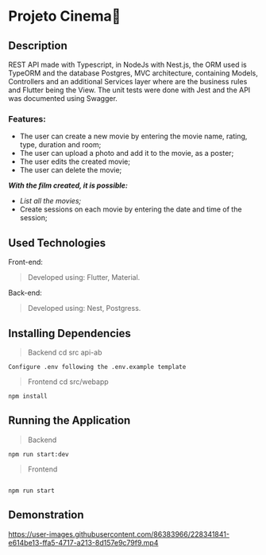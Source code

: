 
# Projeto  Cinema🎥

## Description

REST API made with Typescript, in NodeJs with Nest.js, the ORM used is TypeORM and the database Postgres, MVC architecture, containing Models, Controllers and an additional Services layer where are the business rules and Flutter being the View. The unit tests were done with Jest and the API was documented using Swagger.

### Features:

- The user can create a new movie by entering the movie name, rating, type, duration and room;
- The user can upload a photo and add it to the movie, as a poster;
- The user edits the created movie;    
- The user can delete the movie;          

_**With the film created, it is possible:**_

- _List all the movies;_
- Create sessions on each movie by entering the date and time of the session;

## Used Technologies

Front-end:

> Developed using: Flutter, Material.

Back-end:

> Developed using: Nest, Postgress.


## Installing Dependencies

> Backend cd src api-ab

```npm install
Configure .env following the .env.example template

```

> Frontend cd src/webapp

```
npm install

```

## Running the Application

> Backend

```
npm run start:dev

```

> Frontend

```

npm run start

```

## Demonstration

https://user-images.githubusercontent.com/86383966/228341841-e614be13-ffa5-4717-a213-8d157e9c79f9.mp4
